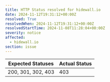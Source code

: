 ```yaml
---
title: HTTP Status resolved for hidewall.io
date: 2024-11-12T19:31:12+00:00Z
resolved: True
resolvedWhen: 2024-11-12T19:31:12+00:00Z
resolvedStartTime: 2024-11-08T11:28:04+00:00Z
severity: notice
affected:
  - hidewall.io
section: issue
---
```


| Expected Statuses | Actual Status  |
|-------------------|----------------|
| 200, 301, 302, 403 | 403 |
